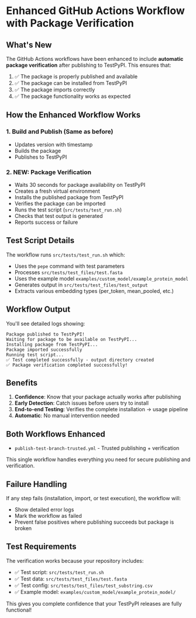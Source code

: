 # Enhanced GitHub Actions Workflow with Package Verification

## What's New

The GitHub Actions workflows have been enhanced to include **automatic package verification** after publishing to TestPyPI. This ensures that:

1. ✅ The package is properly published and available
2. ✅ The package can be installed from TestPyPI
3. ✅ The package imports correctly
4. ✅ The package functionality works as expected

## How the Enhanced Workflow Works

### 1. Build and Publish (Same as before)
- Updates version with timestamp
- Builds the package
- Publishes to TestPyPI

### 2. **NEW**: Package Verification
- Waits 30 seconds for package availability on TestPyPI
- Creates a fresh virtual environment
- Installs the published package from TestPyPI
- Verifies the package can be imported
- Runs the test script (`src/tests/test_run.sh`)
- Checks that test output is generated
- Reports success or failure

## Test Script Details

The workflow runs `src/tests/test_run.sh` which:
- Uses the `pepe` command with test parameters
- Processes `src/tests/test_files/test.fasta`
- Uses the example model `examples/custom_model/example_protein_model`
- Generates output in `src/tests/test_files/test_output`
- Extracts various embedding types (per_token, mean_pooled, etc.)

## Workflow Output

You'll see detailed logs showing:
```
Package published to TestPyPI!
Waiting for package to be available on TestPyPI...
Installing package from TestPyPI...
Package imported successfully
Running test script...
✅ Test completed successfully - output directory created
✅ Package verification completed successfully!
```

## Benefits

1. **Confidence**: Know that your package actually works after publishing
2. **Early Detection**: Catch issues before users try to install
3. **End-to-end Testing**: Verifies the complete installation → usage pipeline
4. **Automatic**: No manual intervention needed

## Both Workflows Enhanced

- `publish-test-branch-trusted.yml` - Trusted publishing + verification

This single workflow handles everything you need for secure publishing and verification.

## Failure Handling

If any step fails (installation, import, or test execution), the workflow will:
- Show detailed error logs
- Mark the workflow as failed
- Prevent false positives where publishing succeeds but package is broken

## Test Requirements

The verification works because your repository includes:
- ✅ Test script: `src/tests/test_run.sh`
- ✅ Test data: `src/tests/test_files/test.fasta`
- ✅ Test config: `src/tests/test_files/test_substring.csv`
- ✅ Example model: `examples/custom_model/example_protein_model/`

This gives you complete confidence that your TestPyPI releases are fully functional!
